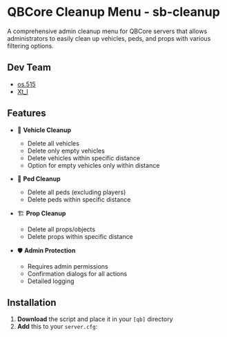# QBCore Cleanup Menu - sb-cleanup

<!-- ![Preview](https://i.imgur.com/YOUR_SCREENSHOT.png) Add a screenshot later -->

A comprehensive admin cleanup menu for QBCore servers that allows administrators to easily clean up vehicles, peds, and props with various filtering options.

## Dev Team

- [os.515](https://github.com/OsamaDev-Jo)
- [Xt_l](https://github.com/Xtl5m)

## Features

- 🚗 **Vehicle Cleanup**
  - Delete all vehicles
  - Delete only empty vehicles
  - Delete vehicles within specific distance
  - Option for empty vehicles only within distance

- 🚶 **Ped Cleanup**
  - Delete all peds (excluding players)
  - Delete peds within specific distance

- 🏗️ **Prop Cleanup**
  - Delete all props/objects
  - Delete props within specific distance

- 🛡️ **Admin Protection**
  - Requires admin permissions
  - Confirmation dialogs for all actions
  - Detailed logging

## Installation

1. **Download** the script and place it in your `[qb]` directory
2. **Add** this to your `server.cfg`:
